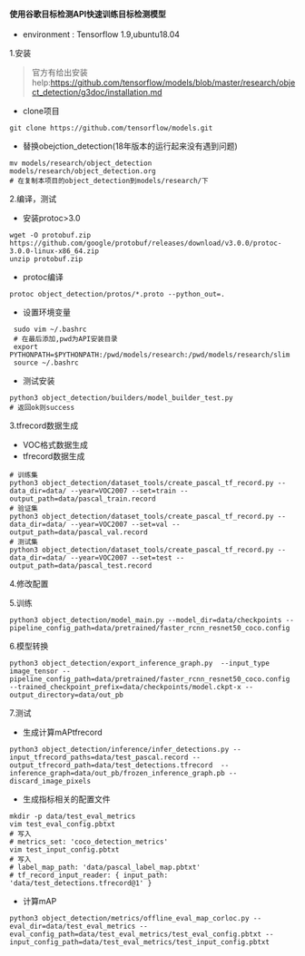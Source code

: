 #### 使用谷歌目标检测API快速训练目标检测模型
- environment : Tensorflow 1.9,ubuntu18.04

1.安装
>官方有给出安装help:https://github.com/tensorflow/models/blob/master/research/object_detection/g3doc/installation.md

- clone项目
```
git clone https://github.com/tensorflow/models.git
```
- 替换obejction_detection(18年版本的运行起来没有遇到问题)
```
mv models/research/object_detection models/research/object_detection.org
# 在复制本项目的object_detection到models/research/下
```

2.编译，测试
- 安装protoc>3.0
```
wget -O protobuf.zip https://github.com/google/protobuf/releases/download/v3.0.0/protoc-3.0.0-linux-x86_64.zip
unzip protobuf.zip
```
- protoc编译
```
protoc object_detection/protos/*.proto --python_out=.
```
- 设置环境变量
```
 sudo vim ~/.bashrc
 # 在最后添加,pwd为API安装目录
 export PYTHONPATH=$PYTHONPATH:/pwd/models/research:/pwd/models/research/slim
 source ~/.bashrc
```
- 测试安装
```
python3 object_detection/builders/model_builder_test.py
# 返回ok则success
```
3.tfrecord数据生成
- VOC格式数据生成
- tfrecord数据生成
```
# 训练集
python3 object_detection/dataset_tools/create_pascal_tf_record.py --data_dir=data/ --year=VOC2007 --set=train --output_path=data/pascal_train.record
# 验证集
python3 object_detection/dataset_tools/create_pascal_tf_record.py --data_dir=data/ --year=VOC2007 --set=val --output_path=data/pascal_val.record
# 测试集
python3 object_detection/dataset_tools/create_pascal_tf_record.py --data_dir=data/ --year=VOC2007 --set=test --output_path=data/pascal_test.record
```

4.修改配置

5.训练
```
python3 object_detection/model_main.py --model_dir=data/checkpoints --pipeline_config_path=data/pretrained/faster_rcnn_resnet50_coco.config
```
6.模型转换
```
python3 object_detection/export_inference_graph.py  --input_type image_tensor --pipeline_config_path=data/pretrained/faster_rcnn_resnet50_coco.config --trained_checkpoint_prefix=data/checkpoints/model.ckpt-x --output_directory=data/out_pb
```
7.测试
- 生成计算mAPtfrecord
```
python3 object_detection/inference/infer_detections.py --input_tfrecord_paths=data/test_pascal.record --output_tfrecord_path=data/test_detections.tfrecord  --inference_graph=data/out_pb/frozen_inference_graph.pb --discard_image_pixels
```
- 生成指标相关的配置文件
```
mkdir -p data/test_eval_metrics
vim test_eval_config.pbtxt
# 写入 
# metrics_set: 'coco_detection_metrics'
vim test_input_config.pbtxt
# 写入 
# label_map_path: 'data/pascal_label_map.pbtxt'
# tf_record_input_reader: { input_path: 'data/test_detections.tfrecord@1' }
```
- 计算mAP
```
python3 object_detection/metrics/offline_eval_map_corloc.py --eval_dir=data/test_eval_metrics --eval_config_path=data/test_eval_metrics/test_eval_config.pbtxt --input_config_path=data/test_eval_metrics/test_input_config.pbtxt
```
